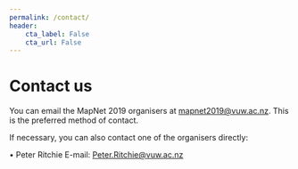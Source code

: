 ```yaml
---
permalink: /contact/
header:
    cta_label: False
    cta_url: False
---
```


<span></span>

# Contact us

You can email the MapNet 2019 organisers at <mapnet2019@vuw.ac.nz>. This is the preferred method of contact.

If necessary, you can also contact one of the organisers directly:

•	Peter Ritchie E-mail: <Peter.Ritchie@vuw.ac.nz>



